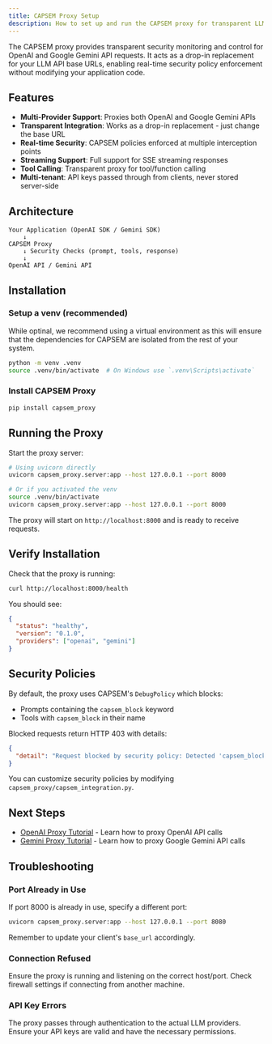 ```yaml
---
title: CAPSEM Proxy Setup
description: How to set up and run the CAPSEM proxy for transparent LLM API security.
---
```


The CAPSEM proxy provides transparent security monitoring and control for OpenAI and Google Gemini API requests. It acts as a drop-in replacement for your LLM API base URLs, enabling real-time security policy enforcement without modifying your application code.

## Features

- **Multi-Provider Support**: Proxies both OpenAI and Google Gemini APIs
- **Transparent Integration**: Works as a drop-in replacement - just change the base URL
- **Real-time Security**: CAPSEM policies enforced at multiple interception points
- **Streaming Support**: Full support for SSE streaming responses
- **Tool Calling**: Transparent proxy for tool/function calling
- **Multi-tenant**: API keys passed through from clients, never stored server-side

## Architecture

```
Your Application (OpenAI SDK / Gemini SDK)
    ↓
CAPSEM Proxy
    ↓ Security Checks (prompt, tools, response)
    ↓
OpenAI API / Gemini API
```

## Installation

### Setup a venv (recommended)
While optinal, we recommend using a virtual environment as this will ensure that the dependencies for CAPSEM are isolated from the rest of your system.

```bash
python -m venv .venv
source .venv/bin/activate  # On Windows use `.venv\Scripts\activate`
```

### Install CAPSEM Proxy
```bash
pip install capsem_proxy
```

## Running the Proxy

Start the proxy server:

```bash
# Using uvicorn directly
uvicorn capsem_proxy.server:app --host 127.0.0.1 --port 8000

# Or if you activated the venv
source .venv/bin/activate
uvicorn capsem_proxy.server:app --host 127.0.0.1 --port 8000
```

The proxy will start on `http://localhost:8000` and is ready to receive requests.

## Verify Installation

Check that the proxy is running:

```bash
curl http://localhost:8000/health
```

You should see:

```json
{
  "status": "healthy",
  "version": "0.1.0",
  "providers": ["openai", "gemini"]
}
```

## Security Policies

By default, the proxy uses CAPSEM's `DebugPolicy` which blocks:
- Prompts containing the `capsem_block` keyword
- Tools with `capsem_block` in their name

Blocked requests return HTTP 403 with details:

```json
{
  "detail": "Request blocked by security policy: Detected 'capsem_block' in prompt"
}
```

You can customize security policies by modifying `capsem_proxy/capsem_integration.py`.

## Next Steps

- [OpenAI Proxy Tutorial](/tutorials/openai-proxy/) - Learn how to proxy OpenAI API calls
- [Gemini Proxy Tutorial](/tutorials/gemini-proxy/) - Learn how to proxy Google Gemini API calls

## Troubleshooting

### Port Already in Use

If port 8000 is already in use, specify a different port:

```bash
uvicorn capsem_proxy.server:app --host 127.0.0.1 --port 8080
```

Remember to update your client's `base_url` accordingly.

### Connection Refused

Ensure the proxy is running and listening on the correct host/port. Check firewall settings if connecting from another machine.

### API Key Errors

The proxy passes through authentication to the actual LLM providers. Ensure your API keys are valid and have the necessary permissions.
